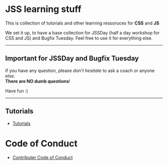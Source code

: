# JSS learning stuff #

This is collection of tutorials and other learning ressoruces for **CSS** and **JS**

We set it up, to have a base collection for JSSDay (half a day workshop for CSS and JS) and Bugfix Tuesday. Feel free to use it for everything else.

---

## Important for JSSDay and Bugfix Tuesday ##

If you have any question, please *don't hesitate* to ask a coach or anyone else.  
**There are NO dumb questions**! 

Have fun :)

---

## Tutorials ##
* [Tutorials](TUTORIALS.md) 

# Code of Conduct #
* [Contributer Code of Conduct](CODE_OF_CONDUCT.md)
